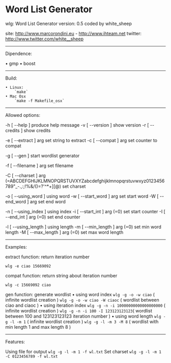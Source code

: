 Word List Generator
===================

wlg: Word List Generator 
version: 0.5
coded by white_sheep

site: http://www.marcorondini.eu - http://www.ihteam.net
twitter: http://www.twitter.com/white__sheep


___________
Dipendence:


• gmp
• boost


__________
Build:


	• Linux:
		`make`
	• Mac Osx
		`make -f Makefile_osx`

________________
Allowed options:

  -h [ --help ]                         produce help message
  -v [ --version ]                      show version
  -r [ --credits ]                      show credits

  -e [ --extract ] arg                   set string to extract
  -c [ --compat ] arg                    set counter to compat

  -g [ --gen ]                           start wordlist generator

  -f [ --filename ] arg                  set filename 

  -C [ --charset ] arg (=ABCDEFGHIJKLMNOPQRSTUVXYZabcdefghijklmnopqrstuvwxyz0123456789"_-.,:;!%&/()=?'^*+][@)
                                         set charset

  -o [ --using_word ]                    using word
  -w [ --start_word ] arg                set start word
  -W [ --end_word ] arg                  set end word

  -n [ --using_index ]                   using index
  -i [ --start_int ] arg (=0)            set start counter
  -I [ --end_int ] arg (=0)              set end counter

  -l [ --using_length ]                  using length
  -m [ --min_length ] arg (=0)           set min word length
  -M [ --max_length ] arg (=0)           set max word length


_________
Examples:


extract function: return iteration number 

`wlg -e ciao
15669092`

compat function: return string about iteration number

`wlg -c 15669092
ciao`

gen function: generate wordlist
	• using word index
		`wlg -g -o -w ciao` ( infinite wordlist creation )
		`wlg -g -o -w ciao -W ciaoc` ( wordlist between ciao and ciaoc )
	• using iteration index
		`wlg -g -n -i 10000000000000000000` ( infinite wordlist creation )
		`wlg -g -n -i 100 -I 123123123123`( wordlist between 100 and 123123123123 iteration number )
	• using word length
		`wlg -g -l -m 1` ( infinite wordlist creation )
		`wlg -g -l -m 3 -M 8` ( wordlist with min length 1 and max length 8 )


_________
Features:


Using file for output 
	`wlg -g -l -m 1 -f wl.txt`
Set charset
	`wlg -g -l -m 1 -C 0123456789 -f wl.txt`